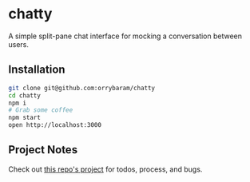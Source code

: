 # chatty
A simple split-pane chat interface for mocking a conversation between users.

## Installation

```sh
git clone git@github.com:orrybaram/chatty
cd chatty
npm i
# Grab some coffee
npm start
open http://localhost:3000
```

## Project Notes
Check out [this repo's project](https://github.com/orrybaram/chatty/projects/1) for todos, process, and bugs.
